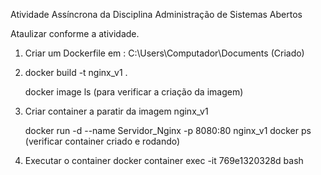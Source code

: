 Atividade Assíncrona da Disciplina Administração de Sistemas Abertos

Ataulizar conforme a atividade.

1) Criar um Dockerfile em : C:\Users\Computador\Documents    (Criado)
2) docker build -t nginx_v1 .
   
   docker image ls (para verificar a criação da imagem)
4) Criar container a paratir da imagem nginx_v1
   
   docker run -d --name Servidor_Nginx -p 8080:80 nginx_v1
   docker ps (verificar container criado e rodando)
6) Executar o container
   docker container exec -it 769e1320328d bash


